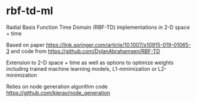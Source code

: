 # rbf-td-ml
Radial Basis Function Time Domain (RBF-TD) implementations in 2-D space + time

Based on paper https://link.springer.com/article/10.1007/s10915-019-01065-3
and code from https://github.com/DylanAbrahamsen/RBF-TD

Extension to 2-D space + time as well as options to optimize weights including trained machine learning models, L1-minimization or L2-minimization

Relies on node generation algorithm code https://github.com/kierav/node_generation
